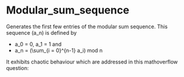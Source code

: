 # Modular_sum_sequence
Generates the first few entries of the modular sum sequence. This sequence (a_n) is defined by

 * a_0 = 0, a_1 = 1 and 
 * a_n = (\sum_{i = 0}^{n-1} a_i) mod n

It exhibits chaotic behaviour which are addressed in this mathoverflow question:
